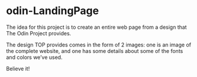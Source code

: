 # odin-LandingPage
The idea for this project is to create an entire web page from a design that The Odin Project provides. 

The design TOP provides comes in the form of 2 images: one is an image of the complete website, and one has some details about some of the fonts and colors we’ve used.

Believe it!
